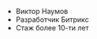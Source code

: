 - Виктор Наумов
- Разработчик Битрикс
- Стаж более 10-ти лет

<!---
vitrleu/vitrleu is a ✨ special ✨ repository because its `README.md` (this file) appears on your GitHub profile.
You can click the Preview link to take a look at your changes.
--->
